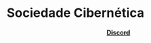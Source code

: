# Sociedade Cibernética

<div align="center">
  <b><a href="https://discord.gg/brmasnSNBG">Discord</a></b>
</div>
